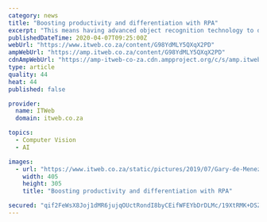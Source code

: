 ```yaml
---
category: news
title: "Boosting productivity and differentiation with RPA"
excerpt: "This means having advanced object recognition technology to detect UI changes and to automatically adapt as needed, saving time on maintenance. “In conjunction with RPA, operations orchestration (OO) will enable users to integrate all software products, thereby helping them offer end-to-end automation in IT. This is because OO automates ..."
publishedDateTime: 2020-04-07T09:25:00Z
webUrl: "https://www.itweb.co.za/content/G98YdMLY5QXqX2PD"
ampWebUrl: "https://amp.itweb.co.za/content/G98YdMLY5QXqX2PD"
cdnAmpWebUrl: "https://amp-itweb-co-za.cdn.ampproject.org/c/s/amp.itweb.co.za/content/G98YdMLY5QXqX2PD"
type: article
quality: 44
heat: 44
published: false

provider:
  name: ITWeb
  domain: itweb.co.za

topics:
  - Computer Vision
  - AI

images:
  - url: "https://www.itweb.co.za/static/pictures/2019/07/Gary-de-Menezes-NetApp.jpg"
    width: 405
    height: 305
    title: "Boosting productivity and differentiation with RPA"

secured: "qif2FeWsX8Joj1dMR6jujqOUctRondI8byCEifWFEYbDrDLMc/19XtRMK+DSZbFEfbbQL91oPj8Bi6lJfO2xAu5Zve0A6og0MNBWVFGafloruqVtWfqYnMU5gPAix8dQ0Dvk4aM+7mLR8yhwEQQVNtRjd3rBPE/Te9XGv7Ul2Ks06OOZPxgWPTQTwVq5ajzhZD1ChBgduAEFBOWuCbCxDDRgP/z49+MCYI6MQFxFTP5QjgreQ5N4OqKPdxJDrFvZdT360oNKXgnHyJPxZ08HgS3eiTaBdXe6Wplh1H+UEJCr0iMKKHpSzpzhZDgSkrwP;6MnjC/zplfL+g1g2GbON8w=="
---
```


